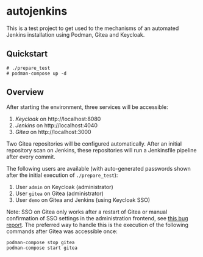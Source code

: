 # autojenkins

This is a test project to get used to the mechanisms of an automated
Jenkins installation using Podman, Gitea and Keycloak.

## Quickstart

```
# ./prepare_test
# podman-compose up -d
```

## Overview

After starting the environment, three services will be accessible:

1. *Keycloak* on http://localhost:8080
2. *Jenkins* on http://localhost:4040
3. *Gitea* on http://localhost:3000

Two Gitea repositories will be configured automatically. After an
initial repository scan on Jenkins, these repositories will run a
Jenkinsfile pipeline after every commit.

The following users are available (with auto-generated passwords shown
after the initial execution of `./prepare_test`):

1. User `admin` on Keycloak (administrator)
2. User `gitea` on Gitea (administrator)
3. User `demo` on Gitea and Jenkins (using Keycloak SSO)

Note: SSO on Gitea only works after a restart of Gitea or manual
confirmation of SSO settings in the administration frontend, see
[this bug report](https://github.com/go-gitea/gitea/issues/8356).
The preferred way to handle this is the execution of the following
commands after Gitea was accessible once:

```
podman-compose stop gitea
podman-compose start gitea
```
